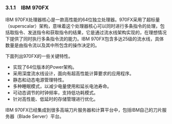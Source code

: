 ### 3.1.1　IBM 970FX

IBM 970FX处理器核心是一款高性能的64位独立处理器。970FX采用了超标量（superscalar）架构，意味着这个处理器核心可以同时进行多条指令的处理，包括取指令、发送指令和获取指令的结果，它是通过流水线架构实现的，在理想情况下提供了同时执行多条指令流的能力。IBM 970FX包含多达25级的流水线，具体数量是由指令流以及其中所包含的操作决定的。

下面列出970FX的一些关键特性。

+ 实现了64位版本的Power架构。
+ 采用深度流水线设计，面向有超高性能计算要求的应用程序。
+ 静态和动态电源管理特性。
+ 多种睡眠模式，以减少电量使用和延长电池寿命。
+ 可动态调节的时钟频率，支持低功耗模式。
+ 针对高性能、低延时的存储管理进行优化。

IBM 970FX已经集成到很多高端刀片服务器和计算平台中，包括IBM自己的刀片服务器（Blade Server）平台。

